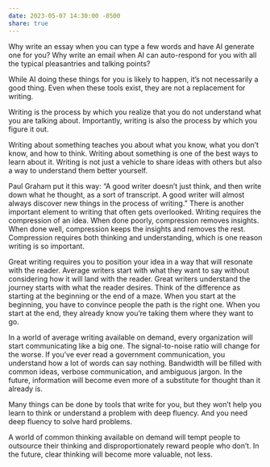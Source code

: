 ```yaml
---
date: 2023-05-07 14:30:00 -0500
share: true
---
```

Why write an essay when you can type a few words and have AI generate one for you? Why write an email when AI can auto-respond for you with all the typical pleasantries and talking points?

While AI doing these things for you is likely to happen, it’s not necessarily a good thing. Even when these tools exist, they are not a replacement for writing.

Writing is the process by which you realize that you do not understand what you are talking about. Importantly, writing is also the process by which you figure it out.

Writing about something teaches you about what you know, what you don’t know, and how to think. Writing about something is one of the best ways to learn about it. Writing is not just a vehicle to share ideas with others but also a way to understand them better yourself.

Paul Graham put it this way: “A good writer doesn’t just think, and then write down what he thought, as a sort of transcript. A good writer will almost always discover new things in the process of writing.”
There is another important element to writing that often gets overlooked. Writing requires the compression of an idea. When done poorly, compression removes insights. When done well, compression keeps the insights and removes the rest. Compression requires both thinking and understanding, which is one reason writing is so important.

Great writing requires you to position your idea in a way that will resonate with the reader. Average writers start with what they want to say without considering how it will land with the reader. Great writers understand the journey starts with what the reader desires. Think of the difference as starting at the beginning or the end of a maze. When you start at the beginning, you have to convince people the path is the right one. When you start at the end, they already know you’re taking them where they want to go.

In a world of average writing available on demand, every organization will start communicating like a big one. The signal-to-noise ratio will change for the worse. If you’ve ever read a government communication, you understand how a lot of words can say nothing. Bandwidth will be filled with common ideas, verbose communication, and ambiguous jargon. In the future, information will become even more of a substitute for thought than it already is.

Many things can be done by tools that write for you, but they won’t help you learn to think or understand a problem with deep fluency. And you need deep fluency to solve hard problems.

A world of common thinking available on demand will tempt people to outsource their thinking and disproportionately reward people who don’t. In the future, clear thinking will become more valuable, not less.